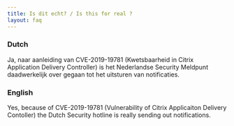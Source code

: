 ```yaml
---
title: Is dit echt? / Is this for real ?
layout: faq
---
```


### Dutch

Ja, naar aanleiding van CVE-2019-19781 (Kwetsbaarheid in Citrix Application Delivery Controller) is het Nederlandse Security Meldpunt daadwerkelijk over gegaan tot het uitsturen van notificaties.

### English

Yes, because of CVE-2019-19781 (Vulnerability of Citrix Applicaiton Delivery Contoller) the Dutch Security hotline is really sending out notifications.
